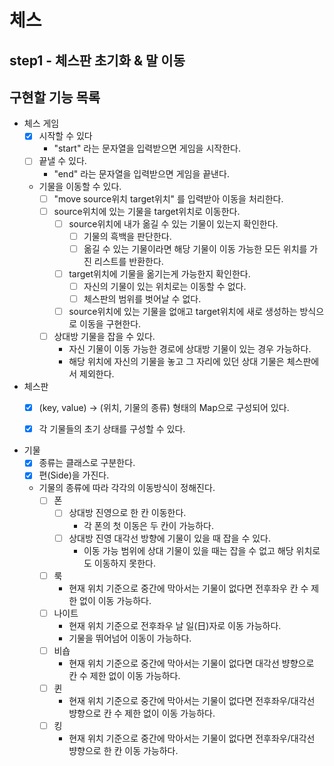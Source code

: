 # 체스

## step1 - 체스판 초기화 & 말 이동

## 구현할 기능 목록


- 체스 게임
  - [x] 시작할 수 있다
    - "start" 라는 문자열을 입력받으면 게임을 시작한다.
  - [ ] 끝낼 수 있다.
    - "end" 라는 문자열을 입력받으면 게임을 끝낸다.
  - 기물을 이동할 수 있다.
    - [ ] "move source위치 target위치" 를 입력받아 이동을 처리한다.
    - [ ] source위치에 있는 기물을 target위치로 이동한다.
      - [ ] source위치에 내가 옮길 수 있는 기물이 있는지 확인한다.
        - [ ] 기물의 흑백을 판단한다.
        - [ ] 옮길 수 있는 기물이라면 해당 기물이 이동 가능한 모든 위치를 가진 리스트를 반환한다.
      - [ ] target위치에 기물을 옮기는게 가능한지 확인한다.
        - [ ] 자신의 기물이 있는 위치로는 이동할 수 없다.
        - [ ] 체스판의 범위를 벗어날 수 없다.
      - [ ] source위치에 있는 기물을 없애고 target위치에 새로 생성하는 방식으로 이동을 구현한다.
    - [ ] 상대방 기물을 잡을 수 있다.
      - 자신 기물이 이동 가능한 경로에 상대방 기물이 있는 경우 가능하다.
      - 해당 위치에 자신의 기물을 놓고 그 자리에 있던 상대 기물은 체스판에서 제외한다.
      

- 체스판
  - [x] (key, value) -> (위치, 기물의 종류) 형태의 Map으로 구성되어 있다.
  - [x] 각 기물들의 초기 상태를 구성할 수 있다.


- 기물
  - [x] 종류는 클래스로 구분한다.
  - [x] 편(Side)을 가진다.
  - 기물의 종류에 따라 각각의 이동방식이 정해진다.
    - [ ] 폰
      - [ ] 상대방 진영으로 한 칸 이동한다.
        - 각 폰의 첫 이동은 두 칸이 가능하다.
      - [ ] 상대방 진영 대각선 방향에 기물이 있을 때 잡을 수 있다.
        - 이동 가능 범위에 상대 기물이 있을 때는 잡을 수 없고 해당 위치로도 이동하지 못한다.
    - [ ] 룩
      - 현재 위치 기준으로 중간에 막아서는 기물이 없다면 전후좌우 칸 수 제한 없이 이동 가능하다.
    - [ ] 나이트
      - 현재 위치 기준으로 전후좌우 날 일(日)자로 이동 가능하다.
      - 기물을 뛰어넘어 이동이 가능하다.
    - [ ] 비숍
      - 현재 위치 기준으로 중간에 막아서는 기물이 없다면 대각선 뱡향으로 칸 수 제한 없이 이동 가능하다.
    - [ ] 퀸
      - 현재 위치 기준으로 중간에 막아서는 기물이 없다면 전후좌우/대각선 뱡향으로 칸 수 제한 없이 이동 가능하다.
    - [ ] 킹
      - 현재 위치 기준으로 중간에 막아서는 기물이 없다면 전후좌우/대각선 뱡향으로 한 칸 이동 가능하다.
